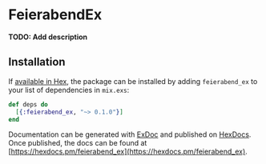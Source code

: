 # FeierabendEx

**TODO: Add description**

## Installation

If [available in Hex](https://hex.pm/docs/publish), the package can be installed
by adding `feierabend_ex` to your list of dependencies in `mix.exs`:

```elixir
def deps do
  [{:feierabend_ex, "~> 0.1.0"}]
end
```

Documentation can be generated with [ExDoc](https://github.com/elixir-lang/ex_doc)
and published on [HexDocs](https://hexdocs.pm). Once published, the docs can
be found at [https://hexdocs.pm/feierabend_ex](https://hexdocs.pm/feierabend_ex).

